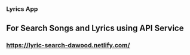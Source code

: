 ### Lyrics App
## For Search Songs and Lyrics using API Service

### https://lyric-search-dawood.netlify.com/
